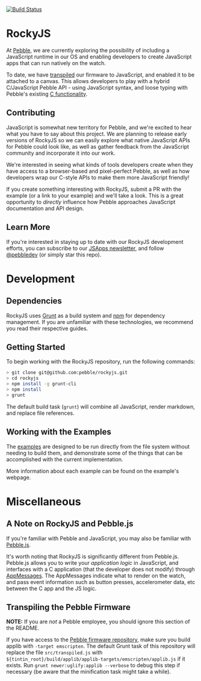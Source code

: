 [![Build Status](https://travis-ci.com/pebble/rockyjs.svg?token=u4rPSjFthB3eVsUfx8As&branch=master)](https://travis-ci.com/pebble/rockyjs)

# RockyJS

At [Pebble](https://pebble.com), we are currently exploring the possibility of including a JavaScript runtime in our OS and enabling developers to create JavaScript apps that can run natively on the watch.

To date, we have [transpiled](https://en.wikipedia.org/wiki/Source-to-source_compiler) our firmware to JavaScript, and enabled it to be attached to a canvas. This allows developers to play with a hybrid C/JavaScript Pebble API - using JavaScript syntax, and loose typing with Pebble's existing [C functionality](https://developer.getpebble.com/docs/c/). 

## Contributing

JavaScript is somewhat new territory for Pebble, and we're excited to hear what you have to say about this project. We are planning to release early versions of RockyJS so we can easily explore what native JavaScript APIs for Pebble could look like, as well as gather feedback from the JavaScript community and incorporate it into our work.

We're interested in seeing what kinds of tools developers create when they have access to a browser-based and pixel-perfect Pebble, as well as how developers wrap our C-style APIs to make them more JavaScript friendly!

If you create something interesting with RockyJS, submit a PR with the example (or a link to your example) and we'll take a look. This is a great opportunity to *directly* influence how Pebble approaches JavaScript documentation and API design.

## Learn More

If you're interested in staying up to date with our RockyJS development efforts, you can subscribe to our [JSApps newsletter](pbl.io/jsapps), and follow [@pebbledev](https://twitter.com/pebbledev) (or simply star this repo).

# Development

## Dependencies

RockyJS uses [Grunt](http://gruntjs.com) as a build system and [npm](https://www.npmjs.com) for dependency management. If you are unfamiliar with these technologies, we recommend you read their respective guides.

## Getting Started 

To begin working with the RockyJS repository, run the following commands:

```bash
> git clone git@github.com:pebble/rockyjs.git
> cd rockyjs
> npm install -g grunt-cli
> npm install
> grunt
```

The default build task (`grunt`) will combine all JavaScript, render markdown, and replace file references. 

## Working with the Examples

The [examples](examples/) are designed to be run directly from the file system without needing to build them, and demonstrate some of the things that can be accomplished with the current implementation.

More information about each example can be found on the example's webpage.

# Miscellaneous

## A Note on RockyJS and Pebble.js

If you're familiar with Pebble and JavaScript, you may also be familiar with [Pebble.js](https://developer.getpebble.com/docs/pebblejs). 

It's worth noting that RockyJS is significantly different from Pebble.js. Pebble.js allows you to write your *application logic* in JavaScript, and interfaces with a C application (that the developer does not modify) through [AppMessages](https://developer.getpebble.com/docs/c/Foundation/AppMessage/). The AppMessages indicate what to render on the watch, and pass event information such as button presses, accelerometer data, etc between the C app and the JS logic.

## Transpiling the Pebble Firmware

**NOTE:** If you are *not* a Pebble employee, you should ignore this section of the README.

If you have access to the [Pebble firmware repository](https://github.com/pebble/tintin), 
make sure you build applib with `-target emscripten`.
The default Grunt task of this repository will replace the file `src/transpiled.js` with 
`${tintin_root}/build/applib/applib-targets/emscripten/applib.js` if it exists. 
Run `grunt newer:uglify:applib --verbose` to debug this step if necessary (be aware that the minification task might take a while).
